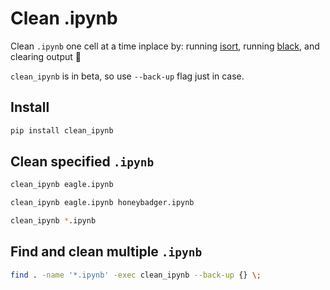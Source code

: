 # Clean .ipynb

Clean `.ipynb` one cell at a time inplace by: running [isort](https://github.com/timothycrosley/isort), running [black](https://github.com/ambv/black), and clearing output :sunflower:

`clean_ipynb` is in beta, so use `--back-up` flag just in case.

## Install

```sh
pip install clean_ipynb
```

## Clean specified `.ipynb`

```sh
clean_ipynb eagle.ipynb
```

```sh
clean_ipynb eagle.ipynb honeybadger.ipynb
```

```sh
clean_ipynb *.ipynb
```

## Find and clean multiple `.ipynb`

```sh
find . -name '*.ipynb' -exec clean_ipynb --back-up {} \;
```
